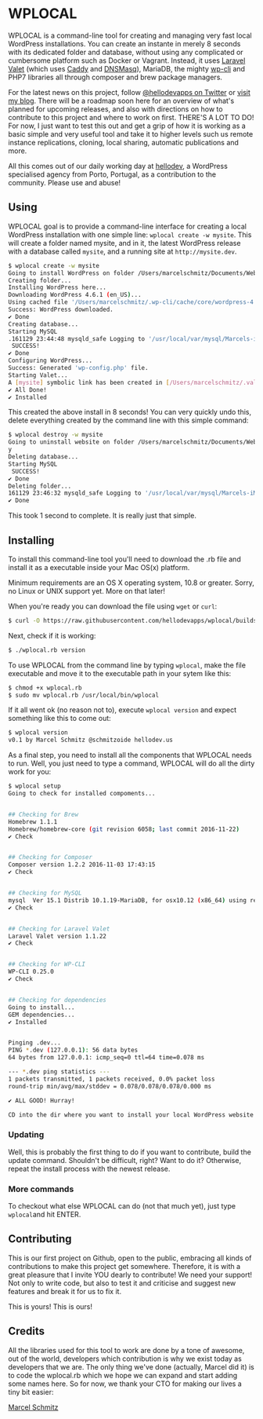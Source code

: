 WPLOCAL
======

WPLOCAL is a command-line tool for creating and managing very fast local WordPress installations. You can create an instante in merely 8 seconds with its dedicated folder and database, without using any complicated or cumbersome platform such as Docker or Vagrant. Instead, it uses [Laravel Valet](https://laravel.com/docs/5.3/valet) (which uses [Caddy](https://caddyserver.com) and [DNSMasq](https://en.wikipedia.org/wiki/Dnsmasq)), MariaDB, the mighty [wp-cli](http://wp-cli.org) and PHP7 libraries all through composer and brew package managers.

For the latest news on this project, follow [@hellodevapps on Twitter](https://twitter.com/hellodevapps) or [visit my blog](http://schmitzoi.de). There will be a roadmap soon here for an overview of what's planned for upcoming releases, and also with directions on how to contribute to this project and where to work on first. THERE'S A LOT TO DO! For now, I just want to test this out and get a grip of how it is working as a basic simple and very useful tool and take it to higher levels such us remote instance replications, cloning, local sharing, automatic publications and more.

All this comes out of our daily working day at [hellodev](https://hellodev.us), a WordPress specialised agency from Porto, Portugal, as a contribution to the community. Please use and abuse!

## Using

WPLOCAL goal is to provide a command-line interface for creating a local WordPress installation with one simple line: `wplocal create -w mysite`. This will create a folder named mysite, and in it, the latest WordPress release with a database called `mysite`, and a running site at `http://mysite.dev`.

```bash
$ wplocal create -w mysite
Going to install WordPress on folder /Users/marcelschmitz/Documents/Websites/mysite accessible at http://mysite.dev...
Creating folder...
Installing WordPress here...
Downloading WordPress 4.6.1 (en_US)...
Using cached file '/Users/marcelschmitz/.wp-cli/cache/core/wordpress-4.6.1-en_US.tar.gz'...
Success: WordPress downloaded.
✔︎ Done
Creating database...
Starting MySQL
.161129 23:44:48 mysqld_safe Logging to '/usr/local/var/mysql/Marcels-iMac.local.err'.
 SUCCESS!
✔︎ Done
Configuring WordPress...
Success: Generated 'wp-config.php' file.
Starting Valet...
A [mysite] symbolic link has been created in [/Users/marcelschmitz/.valet/Sites/mysite].
✔︎ All Done!
✔︎ Installed
```

This created the above install in 8 seconds! You can very quickly undo this, delete everything created by the command line with this simple command:

```bash
$ wplocal destroy -w mysite
Going to uninstall website on folder /Users/marcelschmitz/Documents/Websites/mysite and delete the database. Proceed? (y)es / (n)o
y
Deleting database...
Starting MySQL
 SUCCESS!
✔︎ Done
Deleting folder...
161129 23:46:32 mysqld_safe Logging to '/usr/local/var/mysql/Marcels-iMac.local.err'.
✔︎ Done
```

This took 1 second to complete. It is really just that simple.

## Installing

To install this command-line tool you'll need to download the .rb file and install it as a executable inside your Mac OS(x) platform.

Minimum requirements are an OS X operating system, 10.8 or greater. Sorry, no Linux or UNIX support yet. More on that later!

When you're ready you can download the file using `wget` or `curl`:

```bash
$ curl -O https://raw.githubusercontent.com/hellodevapps/wplocal/builds/master/wplocal.rb
```

Next, check if it is working:

```bash
$ ./wplocal.rb version
```

To use WPLOCAL from the command line by typing `wplocal`, make the file executable and move it to the executable path in your sytem like this:

```bash
$ chmod +x wplocal.rb
$ sudo mv wplocal.rb /usr/local/bin/wplocal
```

If it all went ok (no reason not to), execute  `wplocal version` and expect something like this to come out:

```bash
$ wplocal version
v0.1 by Marcel Schmitz @schmitzoide hellodev.us
```

As a final step, you need to install all the components that WPLOCAL needs to run. Well, you just need to type a command, WPLOCAL will do all the dirty work for you:

```bash
$ wplocal setup
Going to check for installed compoments...


## Checking for Brew
Homebrew 1.1.1
Homebrew/homebrew-core (git revision 6058; last commit 2016-11-22)
✔︎ Check


## Checking for Composer
Composer version 1.2.2 2016-11-03 17:43:15
✔︎ Check


## Checking for MySQL
mysql  Ver 15.1 Distrib 10.1.19-MariaDB, for osx10.12 (x86_64) using readline 5.1
✔︎ Check


## Checking for Laravel Valet
Laravel Valet version 1.1.22
✔︎ Check


## Checking for WP-CLI
WP-CLI 0.25.0
✔︎ Check


## Checking for dependencies
Going to install...
GEM dependencies...
✔︎ Installed


Pinging .dev...
PING *.dev (127.0.0.1): 56 data bytes
64 bytes from 127.0.0.1: icmp_seq=0 ttl=64 time=0.078 ms

--- *.dev ping statistics ---
1 packets transmitted, 1 packets received, 0.0% packet loss
round-trip min/avg/max/stddev = 0.078/0.078/0.078/0.000 ms

✔︎ ALL GOOD! Hurray!

CD into the dir where you want to install your local WordPress website and run `wplocal create -w NAME_OF_SITE`
```

### Updating

Well, this is probably the first thing to do if you want to contribute, build the update command. Shouldn't be difficult, right? Want to do it? Otherwise, repeat the install process with the newest release.

### More commands

To checkout what else WPLOCAL can do (not that much yet), just type `wplocal`and hit ENTER.


## Contributing

This is our first project on Github, open to the public, embracing all kinds of contributions to make this project get somewhere. Therefore, it is with a great pleasure that I invite YOU dearly to contribute! We need your support! Not only to write code, but also to test it and criticise and suggest new features and break it for us to fix it.

This is yours! This is ours!


## Credits

All the libraries used for this tool to work are done by a tone of awesome, out of the world, developers which contribution is why we exist today as developers that we are. The only thing we've done (actually, Marcel did it) is to code the wplocal.rb which we hope we can expand and start adding some names here. So for now, we thank your CTO for making our lives a tiny bit easier:

[Marcel Schmitz](https://schmitzoi.de) 
